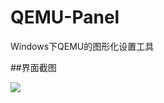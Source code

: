 # QEMU-Panel
Windows下QEMU的图形化设置工具

##界面截图

![](https://user-images.githubusercontent.com/17170467/29459401-f7425486-8455-11e7-8f78-a89621a8e883.png)
